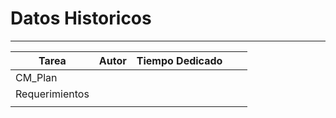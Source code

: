 # Datos Historicos #

----------

| Tarea          	| Autor 	| Tiempo Dedicado 	|   	|   	|
|----------------	|-------	|-----------------	|---	|---	|
| CM_Plan        	|       	|                 	|   	|   	|
| Requerimientos 	|       	|                 	|   	|   	|
|                	|       	|                 	|   	|   	|